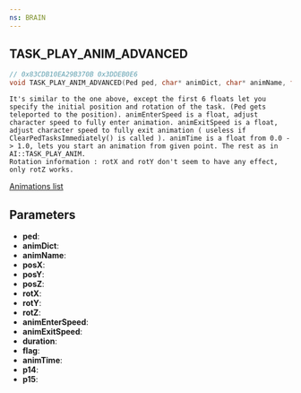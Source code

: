 ```yaml
---
ns: BRAIN
---
```

## TASK_PLAY_ANIM_ADVANCED

```c
// 0x83CDB10EA29B370B 0x3DDEB0E6
void TASK_PLAY_ANIM_ADVANCED(Ped ped, char* animDict, char* animName, float posX, float posY, float posZ, float rotX, float rotY, float rotZ, float speed, float speedMultiplier, int duration, Any flag, float animTime, Any p14, Any p15);
```

```
It's similar to the one above, except the first 6 floats let you specify the initial position and rotation of the task. (Ped gets teleported to the position). animEnterSpeed is a float, adjust character speed to fully enter animation. animExitSpeed is a float, adjust character speed to fully exit animation ( useless if ClearPedTasksImmediately() is called ). animTime is a float from 0.0 -> 1.0, lets you start an animation from given point. The rest as in AI::TASK_PLAY_ANIM.   
Rotation information : rotX and rotY don't seem to have any effect, only rotZ works.  
```

[Animations list](https://alexguirre.github.io/animations-list/)

## Parameters
* **ped**: 
* **animDict**: 
* **animName**: 
* **posX**: 
* **posY**: 
* **posZ**: 
* **rotX**: 
* **rotY**: 
* **rotZ**: 
* **animEnterSpeed**: 
* **animExitSpeed**: 
* **duration**: 
* **flag**: 
* **animTime**: 
* **p14**: 
* **p15**: 

